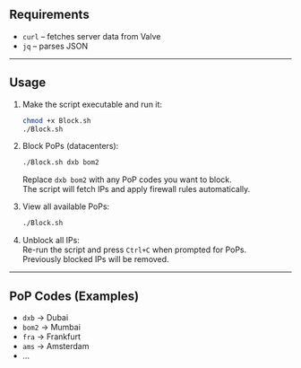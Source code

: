 ## Requirements

- `curl` – fetches server data from Valve  
- `jq` – parses JSON

---

## Usage

1. Make the script executable and run it:  
   ```bash
   chmod +x Block.sh
   ./Block.sh
   ```

2. Block PoPs (datacenters):  
   ```bash
   ./Block.sh dxb bom2
   ```  
   Replace `dxb bom2` with any PoP codes you want to block.  
   The script will fetch IPs and apply firewall rules automatically.

3. View all available PoPs:  
   ```bash
   ./Block.sh
   ```

4. Unblock all IPs:  
   Re-run the script and press `Ctrl+C` when prompted for PoPs.  
   Previously blocked IPs will be removed.

---

## PoP Codes (Examples)

- `dxb` → Dubai  
- `bom2` → Mumbai  
- `fra` → Frankfurt  
- `ams` → Amsterdam  
- ...
